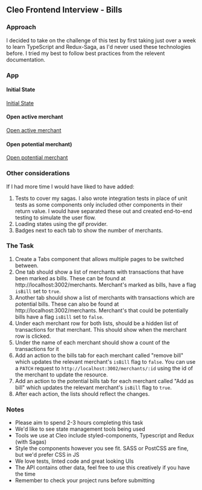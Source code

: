 ## Cleo Frontend Interview - Bills

### Approach

I decided to take on the challenge of this test by first taking just over a week to learn TypeScript and Redux-Saga, as I'd never used these technologies before. I tried my best to follow best practices from the relevent documentation.

### App

#### Initial State

[Initial State](./src/assets/images/readme/app-initial-state.png)

#### Open active merchant

[Open active merchant](./src/assets/images/readme/app-open-active-merchant.png)

#### Open potential merchant)

[Open potential merchant](./src/assets/images/readme/app-open-potential-merchant.png)

### Other considerations

If I had more time I would have liked to have added:

1. Tests to cover my sagas. I also wrote integration tests in place of unit tests as some components only included other components in their return value. I would have separated these out and created end-to-end testing to simulate the user flow.
2. Loading states using the gif provider.
3. Badges next to each tab to show the number of merchants.

### The Task

1. Create a Tabs component that allows multiple pages to be switched between.
1. One tab should show a list of merchants with transactions that have been marked as bills. These can be found at http://localhost:3002/merchants. Merchant's marked as bills, have a flag `isBill` set to `true`.
1. Another tab should show a list of merchants with transactions which are potential bills. These can also be found at http://localhost:3002/merchants. Merchant's that could be potentially bills have a flag `isBill` set to `false`.
1. Under each merchant row for both lists, should be a hidden list of transactions for that merchant. This should show when the merchant row is clicked.
1. Under the name of each merchant should show a count of the transactions for it
1. Add an action to the bills tab for each merchant called "remove bill" which updates the relevant merchant's `isBill` flag to `false`. You can use a `PATCH` request to `http://localhost:3002/merchants/:id` using the id of the merchant to update the resource.
1. Add an action to the potential bills tab for each merchant called "Add as bill" which updates the relevant merchant's `isBill` flag to `true`.
1. After each action, the lists should reflect the changes.

### Notes

- Please aim to spend 2-3 hours completing this task
- We'd like to see state management tools being used
- Tools we use at Cleo include styled-components, Typescript and Redux (with Sagas)
- Style the components however you see fit. SASS or PostCSS are fine, but we'd prefer CSS in JS
- We love tests, linted code and great looking UIs
- The API contains other data, feel free to use this creatively if you have the time
- Remember to check your project runs before submitting
